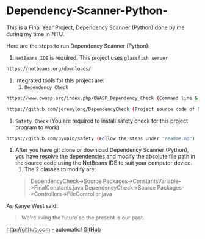 # Dependency-Scanner-Python-
This is a Final Year Project, Dependency Scanner (Python) done by me during my time in NTU.

Here are the steps to run Dependency Scanner (Python):

1. `NetBeans IDE` is required. This project uses `glassfish server`
```bash
https://netbeans.org/downloads/
```
1. Integrated tools for this project are:
   1. `Dependency Check` 
```bash
https://www.owasp.org/index.php/OWASP_Dependency_Check (Command line & Documentation)
```
```bash
https://github.com/jeremylong/DependencyCheck (Project source code of Dependency Check)
```
   1. `Safety Check` (You are required to install safety check for this project program to work)
```bash
https://github.com/pyupio/safety (Follow the steps under "readme.md")
```

1. After you have git clone or download Dependency Scanner (Python), you have resolve the dependencies and modify the absolute file path in the source code using the NetBeans IDE to suit your computer device.
   1. The 2 classes to modify are:
   > DependencyCheck->Source Packages->ConstantsVariable->FinalConstants.java
   > DependencyCheck->Source Packages->Controllers->FileController.java

   
As Kanye West said:

> We're living the future so
> the present is our past.
   
http://github.com - automatic!
[GitHub](http://github.com)
   
